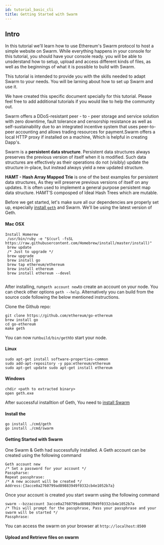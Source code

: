 ```yaml
---
id: tutorial_basic_cli
title: Getting Started with Swarm
---
```


## Intro
In this tutorial we'll learn how to use Ethereum's Swarm protocol to host a simple website on Swarm. While everything happens in your console for this tutorial, you should have your console ready. you will be able to unsderstand how to setup, upload and access different kinds of files, as well as the beginnings of what it is possible to build with Swarm. 

This tutorial is intended to provide you with the skills needed to adapt Swarm to your needs. You will be larning about how to set up Swarm and use it.  


We have created this specific document specially for this tutorial. Please feel free to add additional tutorials if you would like to help the community out.

Swarm offers a DDoS-resistant peer - to - peer storage and service solution with zero downtime, fault tolerance and censorship resistance as well as self-sustainability due to an integrated incentive system that uses peer-to-peer accounting and allows trading resources for payment.Swarm offers a local HTTP proxy if installed on a machine, Which is helpful in creating Dapp's. 

Swarm is a **persistent data structure**. Persistent data structures always preserves the previous version of itself when it is modified. Such data structures are effectively as their operations do not (visibly) update the structure in-place, but instead always yield a new updated structure. 

**HAMT - Hash Array Mapped Trie** is one of the best examples for persistent data structures, As they will preserve previous versions of itself on any updates. It is often used to implement a general purpose persistent map data structure. HAMT'S composped of Ideal Hash Trees which are mutable. 

Before we get started, let's make sure all our dependencies are properly set up, especially [install `geth`](https://github.com/ethereum/go-ethereum/wiki/Building-Ethereum)  and Swarm. We'll be using the latest version of Geth. 

#### Mac OSX
```
Install Homerew
 /usr/bin/ruby -e "$(curl -fsSL https://raw.githubusercontent.com/Homebrew/install/master/install)"
 brew update 
 /* Just to upgrade */
 brew upgrade
 brew install go
 brew tap ethereum/ethereum 
 brew install ethereum
 brew install ethereum --devel 
 
```

After installing, run`geth account new`to create an account on your node. You can check other options `geth --help`. Alternatively you can build from the source code following the below mentioned instructions.

Clone the Github repo:
```
git clone https://github.com/ethereum/go-ethereum
brew install go
cd go-ethereum
make geth
```
You can now run`build/bin/geth`to start your node.


#### Linux
```
sudo apt-get install software-properties-common 
sudo add-apt-repository -y ppa:ethereum/ethereum 
sudo apt-get update sudo apt-get install ethereum
```

#### Windows
```
chdir <path to extracted binary> 
open geth.exe
```
After successful installtion of Geth, You need to [install Swarm](https://swarm-guide.readthedocs.io/en/latest/installation.html)

#### Install the 
```
go install ./cmd/geth
go install ./cmd/swarm
```
#### Getting Started with Swarm
One Swarm & Geth had successfully installed. A Geth account can be created using the following command

```
Geth account new
/* Set a password for your account */
Passpharse:
Repeat passphrase:
/* A new account will be created */
Address:{3acce0a2760799ad89883949f0332cb4e1052b7a}
```
Once your account is created you start swarm using the following command
```
swarm --bzzaccount 3acce0a2760799ad89883949f0332cb4e1052b7a
/* This will prompt for the passphrase, Pass your passphrase and your swarm will be started */
Passphrase: 
```
You can access the swarm on your browser at `http://localhost:8500`

#### Upload and Retrieve files on swarm
